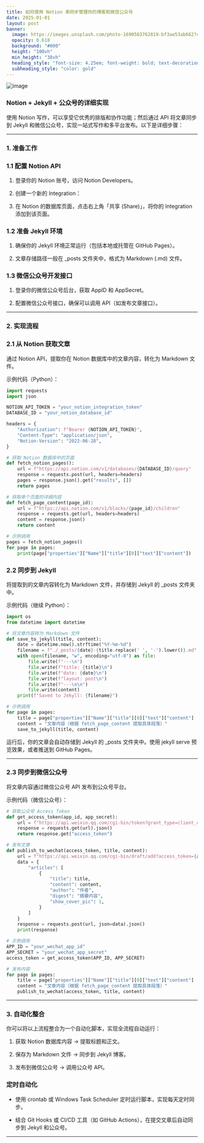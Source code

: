 ```yaml
---
title: 如何使用 Notion 来同步管理你的博客和微信公众号
date: 2025-01-01
layout: post
banner:
  image: https://images.unsplash.com/photo-1690563762819-bf3ae53ab662?crop=entropy&cs=tinysrgb&fit=max&fm=jpg&ixid=M3w2OTIwMzJ8MHwxfHJhbmRvbXx8fHx8fHx8fDE3MzU3MzAzNzB8&ixlib=rb-4.0.3&q=80&w=1080
  opacity: 0.618
  background: "#000"
  height: "100vh"
  min_height: "38vh"
  heading_style: "font-size: 4.25em; font-weight: bold; text-decoration: underline"
  subheading_style: "color: gold"
---
```


![image](https://images.unsplash.com/photo-1523275335684-37898b6baf30?ixlib=rb-4.0.3&q=85&fm=jpg&crop=entropy&cs=srgb)

### Notion + Jekyll + 公众号的详细实现

使用 Notion 写作，可以享受它优秀的排版和协作功能；然后通过 API 将文章同步到 Jekyll 和微信公众号，实现一站式写作和多平台发布。以下是详细步骤：

---

### 1. 准备工作

### 1.1 配置 Notion API

1. 登录你的 Notion 账号，访问 Notion Developers。

1. 创建一个新的 Integration：

1. 在 Notion 的数据库页面，点击右上角「共享 (Share)」，将你的 Integration 添加到该页面。

### 1.2 准备 Jekyll 环境

1. 确保你的 Jekyll 环境正常运行（包括本地或托管在 GitHub Pages）。

1. 文章存储路径一般在 _posts 文件夹中，格式为 Markdown (.md) 文件。

### 1.3 微信公众号开发接口

1. 登录你的微信公众号后台，获取 AppID 和 AppSecret。

1. 配置微信公众号接口，确保可以调用 API（如发布文章接口）。

---

### 2. 实现流程

### 2.1 从 Notion 获取文章

通过 Notion API，提取你在 Notion 数据库中的文章内容，转化为 Markdown 文件。

示例代码（Python）：

```python
import requests
import json

NOTION_API_TOKEN = "your_notion_integration_token"
DATABASE_ID = "your_notion_database_id"

headers = {
    "Authorization": f"Bearer {NOTION_API_TOKEN}",
    "Content-Type": "application/json",
    "Notion-Version": "2022-06-28",
}

# 获取 Notion 数据库中的页面
def fetch_notion_pages():
    url = f"https://api.notion.com/v1/databases/{DATABASE_ID}/query"
    response = requests.post(url, headers=headers)
    pages = response.json().get("results", [])
    return pages

# 获取单个页面的详细内容
def fetch_page_content(page_id):
    url = f"https://api.notion.com/v1/blocks/{page_id}/children"
    response = requests.get(url, headers=headers)
    content = response.json()
    return content

# 示例调用
pages = fetch_notion_pages()
for page in pages:
    print(page["properties"]["Name"]["title"][0]["text"]["content"])

```

### 2.2 同步到 Jekyll

将提取到的文章内容转化为 Markdown 文件，并存储到 Jekyll 的 _posts 文件夹中。

示例代码（继续 Python）：

```python
import os
from datetime import datetime

# 将文章内容转为 Markdown 文件
def save_to_jekyll(title, content):
    date = datetime.now().strftime("%Y-%m-%d")
    filename = f"./_posts/{date}-{title.replace(' ', '-').lower()}.md"
    with open(filename, "w", encoding="utf-8") as file:
        file.write(f"---\n")
        file.write(f"title: {title}\n")
        file.write(f"date: {date}\n")
        file.write(f"layout: post\n")
        file.write(f"---\n\n")
        file.write(content)
    print(f"Saved to Jekyll: {filename}")

# 示例调用
for page in pages:
    title = page["properties"]["Name"]["title"][0]["text"]["content"]
    content = "文章内容（根据 fetch_page_content 提取具体段落）"
    save_to_jekyll(title, content)

```

运行后，你的文章会自动存储到 Jekyll 的 _posts 文件夹中。使用 jekyll serve 预览效果，或者推送到 GitHub Pages。

---

### 2.3 同步到微信公众号

将文章内容通过微信公众号 API 发布到公众号平台。

示例代码（微信公众号）：

```python
# 获取公众号 Access Token
def get_access_token(app_id, app_secret):
    url = f"https://api.weixin.qq.com/cgi-bin/token?grant_type=client_credential&appid={app_id}&secret={app_secret}"
    response = requests.get(url).json()
    return response.get("access_token")

# 发布文章
def publish_to_wechat(access_token, title, content):
    url = f"https://api.weixin.qq.com/cgi-bin/draft/add?access_token={access_token}"
    data = {
        "articles": [
            {
                "title": title,
                "content": content,
                "author": "作者",
                "digest": "摘要内容",
                "show_cover_pic": 1,
            }
        ]
    }
    response = requests.post(url, json=data).json()
    print(response)

# 示例调用
APP_ID = "your_wechat_app_id"
APP_SECRET = "your_wechat_app_secret"
access_token = get_access_token(APP_ID, APP_SECRET)

# 发布内容
for page in pages:
    title = page["properties"]["Name"]["title"][0]["text"]["content"]
    content = "文章内容（根据 fetch_page_content 提取具体段落）"
    publish_to_wechat(access_token, title, content)

```

---

### 3. 自动化整合

你可以将以上流程整合为一个自动化脚本，实现全流程自动运行：

1. 获取 Notion 数据库内容 → 提取标题和正文。

1. 保存为 Markdown 文件 → 同步到 Jekyll 博客。

1. 发布到微信公众号 → 调用公众号 API。

### 定时自动化

- 使用 crontab 或 Windows Task Scheduler 定时运行脚本，实现每天定时同步。

- 结合 Git Hooks 或 CI/CD 工具（如 GitHub Actions），在提交文章后自动同步到 Jekyll 和公众号。

---